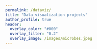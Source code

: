 ```yaml
---
permalink: /dataviz/
title: "Data visualization projects"
author_profile: true
header:
  overlay_color: "#000"
  overlay_filter: "0.2"
  overlay_image: /images/microbes.jpeg
---
```

